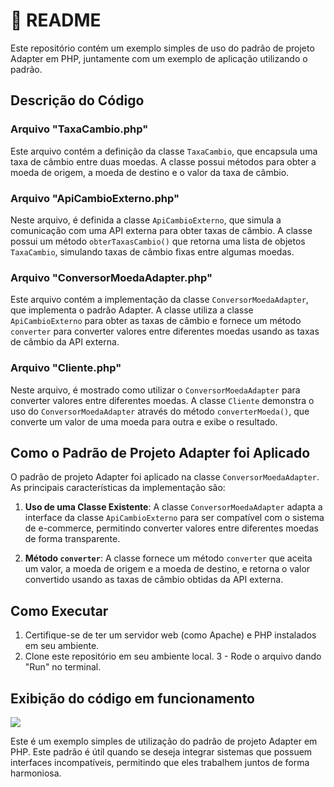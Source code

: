 # 📜 README

Este repositório contém um exemplo simples de uso do padrão de projeto Adapter em PHP, juntamente com um exemplo de aplicação utilizando o padrão.

## Descrição do Código

### Arquivo "TaxaCambio.php"

Este arquivo contém a definição da classe `TaxaCambio`, que encapsula uma taxa de câmbio entre duas moedas. A classe possui métodos para obter a moeda de origem, a moeda de destino e o valor da taxa de câmbio.

### Arquivo "ApiCambioExterno.php"

Neste arquivo, é definida a classe `ApiCambioExterno`, que simula a comunicação com uma API externa para obter taxas de câmbio. A classe possui um método `obterTaxasCambio()` que retorna uma lista de objetos `TaxaCambio`, simulando taxas de câmbio fixas entre algumas moedas.

### Arquivo "ConversorMoedaAdapter.php"

Este arquivo contém a implementação da classe `ConversorMoedaAdapter`, que implementa o padrão Adapter. A classe utiliza a classe `ApiCambioExterno` para obter as taxas de câmbio e fornece um método `converter` para converter valores entre diferentes moedas usando as taxas de câmbio da API externa.

### Arquivo "Cliente.php"

Neste arquivo, é mostrado como utilizar o `ConversorMoedaAdapter` para converter valores entre diferentes moedas. A classe `Cliente` demonstra o uso do `ConversorMoedaAdapter` através do método `converterMoeda()`, que converte um valor de uma moeda para outra e exibe o resultado.

## Como o Padrão de Projeto Adapter foi Aplicado

O padrão de projeto Adapter foi aplicado na classe `ConversorMoedaAdapter`. As principais características da implementação são:

1. **Uso de uma Classe Existente**: A classe `ConversorMoedaAdapter` adapta a interface da classe `ApiCambioExterno` para ser compatível com o sistema de e-commerce, permitindo converter valores entre diferentes moedas de forma transparente.

2. **Método `converter`**: A classe fornece um método `converter` que aceita um valor, a moeda de origem e a moeda de destino, e retorna o valor convertido usando as taxas de câmbio obtidas da API externa.

## Como Executar

1. Certifique-se de ter um servidor web (como Apache) e PHP instalados em seu ambiente.
2. Clone este repositório em seu ambiente local.
3 - Rode o arquivo dando "Run" no terminal.

## Exibição do código em funcionamento
<img src="https://media.discordapp.net/attachments/762572013210304512/1232741035902238831/EX03_PADRAO_DE_PROJETOS.png?ex=662a8f0e&is=66293d8e&hm=d76f6cac20b33d9a0f243bc1f1c7a5c0772c963d01388ed4f7e30b8c038a585c&=&format=webp&quality=lossless&width=887&height=468">

Este é um exemplo simples de utilização do padrão de projeto Adapter em PHP. Este padrão é útil quando se deseja integrar sistemas que possuem interfaces incompatíveis, permitindo que eles trabalhem juntos de forma harmoniosa.
